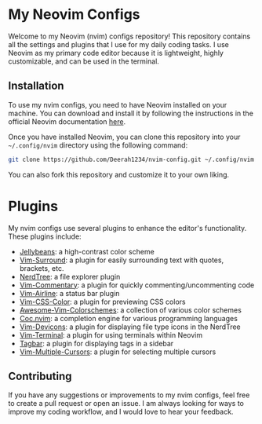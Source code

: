 # My Neovim Configs
Welcome to my Neovim (nvim) configs repository! This repository contains all the settings and plugins that I use for my daily coding tasks. I use Neovim as my primary code editor because it is lightweight, highly customizable, and can be used in the terminal.

## Installation
To use my nvim configs, you need to have Neovim installed on your machine. You can download and install it by following the instructions in the official Neovim documentation [here](https://github.com/neovim/neovim/wiki/Installing-Neovim).

Once you have installed Neovim, you can clone this repository into your `~/.config/nvim` directory using the following command:

```bash
git clone https://github.com/Deerah1234/nvim-config.git ~/.config/nvim
```

You can also fork this repository and customize it to your own liking.

# Plugins
My nvim configs use several plugins to enhance the editor's functionality. These plugins include:

- [Jellybeans](https://github.com/nanotech/jellybeans.vim): a high-contrast color scheme
- [Vim-Surround](https://github.com/tpope/vim-surround): a plugin for easily surrounding text with quotes, brackets, etc.
- [NerdTree](https://github.com/preservim/nerdtree): a file explorer plugin
- [Vim-Commentary](https://github.com/tpope/vim-commentary): a plugin for quickly commenting/uncommenting code
- [Vim-Airline](https://github.com/vim-airline/vim-airline): a status bar plugin
- [Vim-CSS-Color](https://github.com/ap/vim-css-color): a plugin for previewing CSS colors
- [Awesome-Vim-Colorschemes](https://github.com/rafi/awesome-vim-colorschemes): a collection of various color schemes
- [Coc.nvim](https://github.com/neoclide/coc.nvim): a completion engine for various programming languages
- [Vim-Devicons](https://github.com/ryanoasis/vim-devicons): a plugin for displaying file type icons in the NerdTree
- [Vim-Terminal](https://github.com/tc50cal/vim-terminal): a plugin for using terminals within Neovim
- [Tagbar](https://github.com/preservim/tagbar): a plugin for displaying tags in a sidebar
- [Vim-Multiple-Cursors](https://github.com/terryma/vim-multiple-cursors): a plugin for selecting multiple cursors

## Contributing
If you have any suggestions or improvements to my nvim configs, feel free to create a pull request or open an issue. I am always looking for ways to improve my coding workflow, and I would love to hear your feedback.
